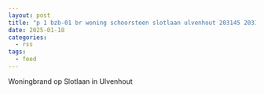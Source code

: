 ```yaml
---
layout: post
title: "p 1 bzb-01 br woning schoorsteen slotlaan ulvenhout 203145 203151"
date: 2025-01-18
categories: 
  - rss
tags: 
  - feed
---
```


Woningbrand op Slotlaan in Ulvenhout
